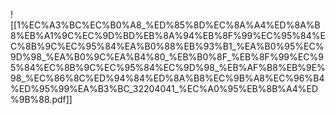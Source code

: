   
![[1%EC%A3%BC%EC%B0%A8_%ED%85%8D%EC%8A%A4%ED%8A%B8%EB%A1%9C%EC%9D%BD%EB%8A%94%EB%8F%99%EC%95%84%EC%8B%9C%EC%95%84%EA%B0%88%EB%93%B1_%EA%B0%95%EC%9D%98_%EA%B0%9C%EA%B4%80_%EB%B0%8F_%EB%8F%99%EC%95%84%EC%8B%9C%EC%95%84%EC%9D%98_%EB%AF%B8%EB%9E%98_%EC%86%8C%ED%94%84%ED%8A%B8%EC%9B%A8%EC%96%B4%ED%95%99%EA%B3%BC_32204041_%EC%A0%95%EB%8B%A4%ED%9B%88.pdf]]